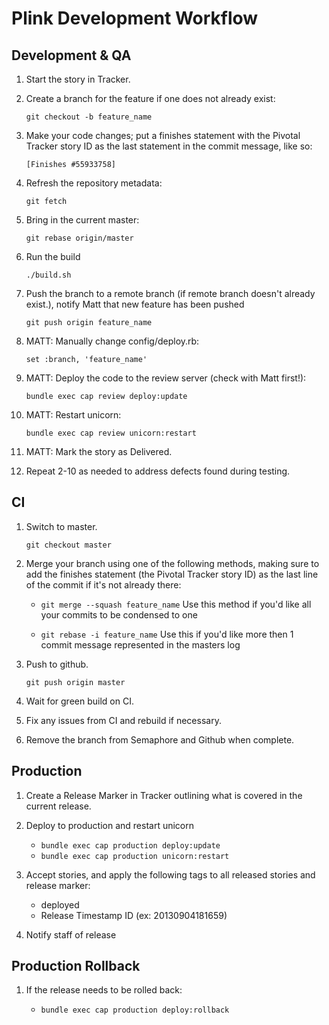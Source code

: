 Plink Development Workflow
==========================

Development & QA
----------------

1. Start the story in Tracker.

2. Create a branch for the feature if one does not already exist:

    `git checkout -b feature_name`

3. Make your code changes; put a finishes statement with the Pivotal
Tracker story ID as the last statement in the commit message, like so:

    `[Finishes #55933758]`

4. Refresh the repository metadata:

    `git fetch`

5. Bring in the current master:

    `git rebase origin/master`

6. Run the build

    `./build.sh`

7. Push the branch to a remote branch (if remote branch doesn't already exist.), notify Matt that new feature has been pushed

    `git push origin feature_name`

8. MATT: Manually change config/deploy.rb:

    `set :branch, 'feature_name'`

9. MATT: Deploy the code to the review server (check with Matt first!):

    `bundle exec cap review deploy:update`

10. MATT: Restart unicorn:

    `bundle exec cap review unicorn:restart`

11. MATT: Mark the story as Delivered.

12. Repeat 2-10 as needed to address defects found during testing.



CI
---

1. Switch to master.

    `git checkout master`

2. Merge your branch using one of the following methods, making sure to
add the finishes statement (the Pivotal Tracker story ID) as the last line
of the commit if it's not already there:

    * `git merge --squash feature_name`
    Use this method if you'd like all your commits to be condensed to one

    * `git rebase -i feature_name`
    Use this if you'd like more then 1 commit message represented in the masters log

3. Push to github.

    `git push origin master`

4. Wait for green build on CI.

5. Fix any issues from CI and rebuild if necessary.

6. Remove the branch from Semaphore and Github when complete.




Production
----------

1. Create a Release Marker in Tracker outlining what is covered in the current release.

2. Deploy to production and restart unicorn

    * `bundle exec cap production deploy:update`
    * `bundle exec cap production unicorn:restart`

3. Accept stories, and apply the following tags to all released stories and release marker:
    * deployed
    * Release Timestamp ID (ex: 20130904181659)

4. Notify staff of release


Production Rollback
-------------------
1. If the release needs to be rolled back:

    * `bundle exec cap production deploy:rollback`
